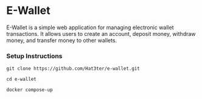 # E-Wallet

E-Wallet is a simple web application for managing electronic wallet transactions. It allows users to create an account, deposit money, withdraw money, and transfer money to other wallets. 

### Setup Instructions
```
git clone https://github.com/Hat3ter/e-wallet.git
```
```
cd e-wallet
```
```
docker compose-up
```